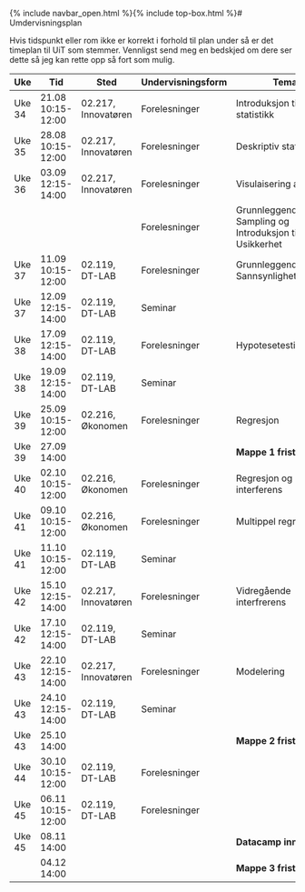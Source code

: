 
{% include navbar_open.html %}{% include top-box.html %}# Umdervisningsplan

Hvis tidspunkt eller rom ikke er korrekt i forhold til plan under så er det timeplan til UiT som stemmer. Vennligst send meg en bedskjed om dere ser dette så jeg kan rette opp så fort som mulig.

| Uke | Tid            | Sted            |Undervisningsform | Tema               | Ressurser <img width=200> |
|----|----------------|-----------------|--------------------|--------------------|--------------------|
| Uke 34 | 21.08  10:15-12:00  | 02.217, Innovatøren | Forelesninger | Introduksjon til statistikk |  [Forelesning](https://github.com/uit-sok-2009-h24-v3/uit-sok-2009-h24-v3.github.io/blob/main/forelesning/Forelesning_1_sok2009_h24.html)  [Kode](https://github.com/uit-sok-2009-h24-v3/uit-sok-2009-h24-v3.github.io/blob/main/forelesning/Forelesning_1_sok2009_h24.qmd) |
| Uke 35 | 28.08  10:15-12:00  | 02.217, Innovatøren | Forelesninger | Deskriptiv statistikk | [Forelesning](https://github.com/uit-sok-2009-h24-v3/uit-sok-2009-h24-v3.github.io/blob/main/forelesning/Forelesning_2_sok2009_h24.html) [Kode](https://github.com/uit-sok-2009-h24-v3/uit-sok-2009-h24-v3.github.io/blob/main/forelesning/Forelesning_2_sok2009_h24.qmd)  |
| Uke 36 | 03.09  12:15-14:00  | 02.217, Innovatøren | Forelesninger | Visulaisering av datav |  |
|  |  | | Forelesninger | Grunnleggende Sampling og Introduksjon til Usikkerhet |  |
| Uke 37 | 11.09  10:15-12:00  | 02.119, DT-LAB | Forelesninger | Grunnleggende Sannsynlighetsregning |  |
| Uke 37 | 12.09  12:15-14:00  | 02.119, DT-LAB | Seminar |  |  |
| Uke 38 | 17.09  12:15-14:00  | 02.119, DT-LAB | Forelesninger | Hypotesetesting |  |
| Uke 38 | 19.09  12:15-14:00  | 02.119, DT-LAB | Seminar |  |  |
| Uke 39 | 25.09  10:15-12:00  | 02.216, Økonomen | Forelesninger | Regresjon |  |
| Uke 39 | 27.09  14:00 | || **Mappe 1 frist** |
| Uke 40 | 02.10  10:15-12:00  | 02.216, Økonomen | Forelesninger | Regresjon og interferens |  |
| Uke 41 | 09.10  10:15-12:00  | 02.216, Økonomen | Forelesninger | Multippel regresjon |  |
| Uke 41 | 11.10  10:15-12:00  | 02.119, DT-LAB | Seminar |  |  |
| Uke 42 | 15.10  12:15-14:00  | 02.217, Innovatøren | Forelesninger | Vidregående interfrerens |  |
| Uke 42 | 17.10  12:15-14:00  | 02.119, DT-LAB | Seminar |  |  |
| Uke 43 | 22.10  12:15-14:00  | 02.217, Innovatøren | Forelesninger | Modelering |  |
| Uke 43 | 24.10  12:15-14:00  | 02.119, DT-LAB | Seminar |  |  |
| Uke 43 | 25.10  14:00 | | | **Mappe 2 frist** | 
| Uke 44 | 30.10  10:15-12:00  | 02.119, DT-LAB | Forelesninger |  |  |
| Uke 45 | 06.11  10:15-12:00  | 02.119, DT-LAB | Forelesninger |  |  |
| Uke 45 | 08.11  14:00    ||| **Datacamp innlevering**
|  | 04.12 14:00 |  | | **Mappe 3 frist** |
